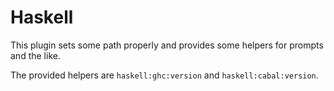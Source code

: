 Haskell
=======
This plugin sets some path properly and provides some helpers for prompts and
the like.

The provided helpers are `haskell:ghc:version` and `haskell:cabal:version`.
